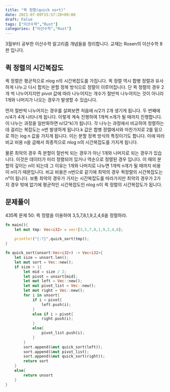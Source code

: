 ```yaml
---
title: "퀵 정렬(quick sort)"
date: 2021-07-09T15:57:20+09:00
draft: False
tags: ["이산수학","Rust"]
categories: ["이산수학","Rust"]
---
```


3월부터 공부한 이산수학 알고리즘 개념들을 정리합니다. 교재는 Rosen의 이산수학 8판 입니다.

## 퀵 정렬의 시간복잡도

퀵 정렬은 평균적으로 nlog n의 시간복잡도를 가집니다. 퀵 정렬 역시 합병 정렬과 유사하게 나누고 다시 합치는 분할 정복 방식으로 정렬이 이루어집니다. 단 퀵 정렬의 경우 2개 씩 나누어지지만 pivot 값에 따라 나누어지는 개수가 절반씩 나누어지는 것이 아니라 1개와 나머지가 나오는 경우가 발생할 수 있습니다.

먼저 절반씩 나누어지는 경우를 살펴보면 처음에 n/2가 2개 생기게 됩니다. 두 번째에 n/4가 4개 나타나게 됩니다. 이렇게 계속 진행하여 1개씩 n개가 될 때까지 진행합니다. 이 나누는 과정을 일반화하면 n/(2^k)가 됩니다. 각 나누는 과정에서 비교하여 정렬하는데 걸리는 복잡도는 n번 발생하게 됩니다.k 값은 합병 정렬에서와 마찬가지로 2를 밑으로 하는 log n 값을 가지게 됩니다. 이는 분할 정복 방식의 특징이기도 합니다. 이에 따라 비교 비용 n을 곱해서 최종적으로 nlog n의 시간복잡도를 가지게 됩니다.

물론 최악의 경우 즉 분할이 절반씩 되는 경우가 아닌 1개와 나머지로 되는 경우가 있습니다. 이것은 데이터가 미리 정렬되어 있거나 역순으로 정렬된 경우 입니다. 이 때의 분할의 깊이는 n이 되는데 그 이유는 1개와 나머지로 나누면 1개씩 n개가 될 때까지 비용이 n이기 때문입니다. 비교 비용은 n번으로 같기에 최악의 경우 퀵정렬의 시간복잡도는 n²이 됩니다. 보통 최악의 경우가 가지는 시간복잡도를 따라가지만 최악의 경우가 2가지 경우 밖에 없기에 평균적인 시간복잡도인 nlog n이 퀵 정렬의 시간복잡도가 됩니다.

## 문제풀이

435쪽 문제 50: 퀵 정렬을 이용하여 3,5,7,8,1,9,2,4,6을 정렬하라.

```Rust
fn main(){
    let mut tmp: Vec<i32> = vec![3,5,7,8,1,9,2,4,6];
        
    println!("{:?}",quick_sort(tmp));
}

fn quick_sort(unsort:Vec<i32>) -> Vec<i32>{
    let size = unsort.len();
    let mut sort = Vec::new();
    if size > 1{
        let mid = size / 2;
        let pivot = unsort[mid];
        let mut left = Vec::new();
        let mut pivot_list = Vec::new();
        let mut right = Vec::new();
        for i in unsort{
            if i < pivot{
                left.push(i);
            }
            else if i > pivot{
                right.push(i);
            }
            else{
                pivot_list.push(i);
            }
        }
        sort.append(&mut quick_sort(left));
        sort.append(&mut pivot_list);
        sort.append(&mut quick_sort(right));
        return sort
    }
    else{
        return unsort
    }
}
```
